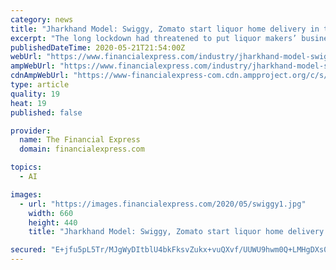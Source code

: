 ```yaml
---
category: news
title: "Jharkhand Model: Swiggy, Zomato start liquor home delivery in times of Covid"
excerpt: "The long lockdown had threatened to put liquor makers’ businesses on the rocks but more home deliveries could give their sober revenues a bit of a high."
publishedDateTime: 2020-05-21T21:54:00Z
webUrl: "https://www.financialexpress.com/industry/jharkhand-model-swiggy-zomato-start-liquor-home-delivery-in-times-of-covid/1966833/"
ampWebUrl: "https://www.financialexpress.com/industry/jharkhand-model-swiggy-zomato-start-liquor-home-delivery-in-times-of-covid/1966833/lite/"
cdnAmpWebUrl: "https://www-financialexpress-com.cdn.ampproject.org/c/s/www.financialexpress.com/industry/jharkhand-model-swiggy-zomato-start-liquor-home-delivery-in-times-of-covid/1966833/lite/"
type: article
quality: 19
heat: 19
published: false

provider:
  name: The Financial Express
  domain: financialexpress.com

topics:
  - AI

images:
  - url: "https://images.financialexpress.com/2020/05/swiggy1.jpg"
    width: 660
    height: 440
    title: "Jharkhand Model: Swiggy, Zomato start liquor home delivery in times of Covid"

secured: "E+jfu5pL5Tr/MJgWyDItblU4bkFksvZukx+vuQXvf/UUWU9hwm0Q+LMHgDXs0JZIlPKy6Wa0RyItWOfabi0bnXcUANsioNEAtmf0uCiP2xcFV7+XaTjWPl/xoI7od6GqrdZv5Uf6YKsohUxBVAz2sId7gZPr2XqdCeeklJbZNywnfZXBxbvr1ONKE+67+HUNgoOo/WkyIhVXc8R/lw5Q6bnWSfXtHeTjI5C/hVej9H2xu8MO5hYgEEPSbLGvza4qSjeJPzxdNZYQzqdn8IO2/ChX8mNXAsEaXPGiBHXR6HAkO0oryWQ+6V/3Ho0L+pfL;xjKL+Dy+sGcSdfymICAASw=="
---
```


